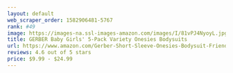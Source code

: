 ```yaml
---
layout: default 
﻿web_scraper_order: 1582906481-5767
rank: #49
image: https://images-na.ssl-images-amazon.com/images/I/81vPJ4NyoyL.jpg
title: GERBER Baby Girls' 5-Pack Variety Onesies Bodysuits
url: https://www.amazon.com/Gerber-Short-Sleeve-Onesies-Bodysuit-Friends/dp/B00KF3C514/ref=zg_mw_fashion_49?_encoding=UTF8&psc=1&refRID=66WPJ0NPG4B2ZT1JZ4BC
reviews: 4.6 out of 5 stars
price: $9.99 - $24.99
---
```


